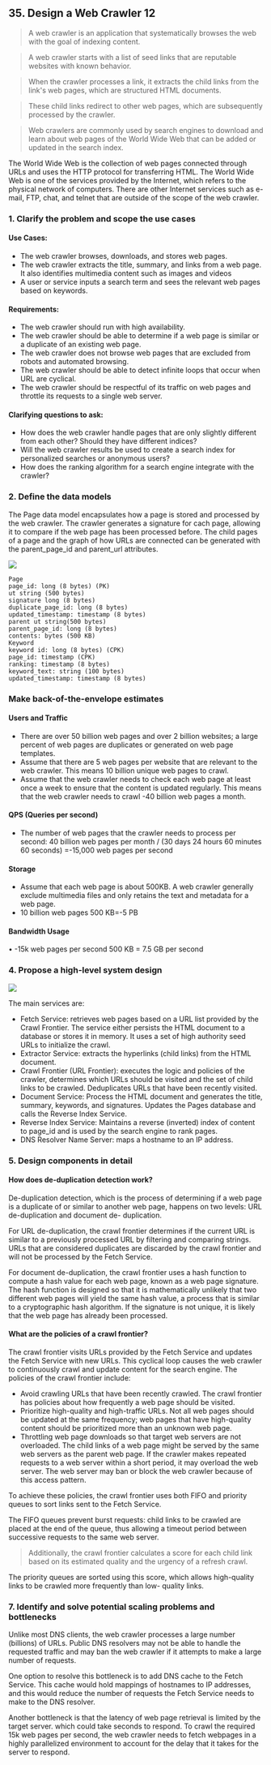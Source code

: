 ## 35. Design a Web Crawler 12
> A web crawler is an application that systematically browses the web with the goal of indexing
> content.

> A web crawler starts with a list of seed links that are reputable websites with known
> behavior.

> When the crawler processes a link, it extracts the child links from the link's
> web pages, which are structured HTML documents.

> These child links redirect to other web pages, which are subsequently processed by the crawler.

> Web crawlers are commonly used by search engines to download and learn about web pages
> of the World Wide Web that can be added or updated in the search index.

The World Wide Web is the collection of web pages connected through URLs and uses the HTTP protocol for
transferring HTML. The World Wide Web is one of the services provided by the Internet,
which refers to the physical network of computers. There are other Internet services such as
e-mail, FTP, chat, and telnet that are outside of the scope of the web crawler.

### 1. Clarify the problem and scope the use cases
#### Use Cases:

* The web crawler browses, downloads, and stores web pages.
* The web crawler extracts the title, summary, and links from a web page. It also
  identifies multimedia content such as images and videos
* A user or service inputs a search term and sees the relevant web pages based on
  keywords.

#### Requirements:

* The web crawler should run with high availability.
* The web crawler should be able to determine if a web page is similar or a duplicate of
  an existing web page.
* The web crawler does not browse web pages that are excluded from robots and
  automated browsing.
* The web crawler should be able to detect infinite loops that occur when URL are
  cyclical.
* The web crawler should be respectful of its traffic on web pages and throttle its
  requests to a single web server.

#### Clarifying questions to ask:

* How does the web crawler handle pages that are only slightly different from each
other? Should they have different indices?
* Will the web crawler results be used to create a search index for personalized searches
or anonymous users?
* How does the ranking algorithm for a search engine integrate with the crawler?

### 2. Define the data models

The Page data model encapsulates how a page is stored and processed by the web crawler.
The crawler generates a signature for cach page, allowing it to compare if the web page has
been processed before. The child pages of a page and the graph of how URLs are connected
can be generated with the parent_page_id and parent_url attributes.

![](imgs/0099.jpg)

```
Page
page_id: long (8 bytes) (PK)
ut string (500 bytes)
signature long (8 bytes)
duplicate_page_id: long (8 bytes)
updated_timestamp: timestamp (8 bytes)
parent ut string(500 bytes)
parent_page_id: long (8 bytes)
contents: bytes (500 KB)
Keyword
keyword id: long (8 bytes) (CPK)
page_id: timestamp (CPK)
ranking: timestamp (8 bytes)
keyword_text: string (100 bytes)
updated_timestamp: timestamp (8 bytes)
```

### Make back-of-the-envelope estimates

#### Users and Traffic
* There are over 50 billion web pages and over 2 billion websites; a large percent of web
  pages are duplicates or generated on web page templates.
* Assume that there are 5 web pages per website that are relevant to the web crawler.
  This means 10 billion unique web pages to crawl.
* Assume that the web crawler needs to check each web page at least once a week to
  ensure that the content is updated regularly. This means that the web crawler needs to
  crawl -40 billion web pages a month.

#### QPS (Queries per second)
* The number of web pages that the crawler needs to process per second:
40 billion web pages per month / (30 days 24 hours 60 minutes 60 seconds)
=-15,000 web pages per second

#### Storage
* Assume that each web page is about 500KB. A web crawler generally exclude
multimedia files and only retains the text and metadata for a web page.
* 10 billion web pages 500 KB=-5 PB

#### Bandwidth Usage
• -15k web pages per second 500 KB = 7.5 GB per second

### 4. Propose a high-level system design

![](imgs/0100.jpg)

The main services are:

* Fetch Service: retrieves web pages based on a URL list provided by the Crawl Frontier.
  The service either persists the HTML document to a database or stores it in memory.
  It uses a set of high authority seed URLs to initialize the crawl.
* Extractor Service: extracts the hyperlinks (child links) from the HTML document.
* Crawl Frontier (URL Frontier): executes the logic and policies of the crawler,
  determines which URLs should be visited and the set of child links to be crawled.
  Deduplicates URLs that have been recently visited.
* Document Service: Process the HTML document and generates the title, summary,
  keywords, and signatures. Updates the Pages database and calls the Reverse Index
  Service.
* Reverse Index Service: Maintains a reverse (inverted) index of content to page_id
  and is used by the search engine to rank pages.
* DNS Resolver Name Server: maps a hostname to an IP address.

### 5. Design components in detail
#### How does de-duplication detection work?

De-duplication detection, which is the process of determining if a web page is a duplicate of
or similar to another web page, happens on two levels: URL de-duplication and document de-
duplication. 

For URL de-duplication, the crawl frontier determines if the current URL is
similar to a previously processed URL by filtering and comparing strings. URLs that are
considered duplicates are discarded by the crawl frontier and will not be processed by the Fetch
Service. 

For document de-duplication, the crawl frontier uses a hash function to compute a
hash value for each web page, known as a web page signature. The hash function is designed
so that it is mathematically unlikely that two different web pages will yield the same hash value,
a process that is similar to a cryptographic hash algorithm. If the signature is not unique, it is
likely that the web page has already been processed.

#### What are the policies of a crawl frontier?

The crawl frontier visits URLs provided by the Fetch Service and updates the Fetch Service
with new URLs. This cyclical loop causes the web crawler to continuously crawl and update
content for the search engine. The policies of the crawl frontier include:

* Avoid crawling URLs that have been recently crawled. The crawl frontier has policies
  about how frequently a web page should be visited.
* Prioritize high-quality and high-traffic URLs. Not all web pages should be updated at
  the same frequency; web pages that have high-quality content should be prioritized
  more than an unknown web page.
* Throttling web page downloads so that target web servers are not overloaded. The
  child links of a web page might be served by the same web servers as the parent web
  page. If the crawler makes repeated requests to a web server within a short period, it
  may overload the web server. The web server may ban or block the web crawler because of this 
  access pattern.
  
To achieve these policies, the crawl frontier uses both FIFO and priority queues to sort links
sent to the Fetch Service. 

The FIFO queues prevent burst requests: child links to be crawled are placed at the end of the queue, 
thus allowing a timeout period between successive requests to the same web server. 

> Additionally, the crawl frontier calculates a score for each child link
> based on its estimated quality and the urgency of a refresh crawl. 

The priority queues are sorted using this score, which allows high-quality links to be crawled more frequently than low-
quality links.

### 7. Identify and solve potential scaling problems and bottlenecks
Unlike most DNS clients, the web crawler processes a large number (billions) of URLs. Public
DNS resolvers may not be able to handle the requested traffic and may ban the web crawler if
it attempts to make a large number of requests. 

One option to resolve this bottleneck is to add DNS cache to the Fetch Service. This cache would 
hold mappings of hostnames to IP addresses, and this would reduce the number of requests the 
Fetch Service needs to make to the DNS resolver.

Another bottleneck is that the latency of web page retrieval is limited by the target server.
which could take seconds to respond. To crawl the required 15k web pages per second, the
web crawler needs to fetch webpages in a highly parallelized environment to account for the
delay that it takes for the server to respond.
